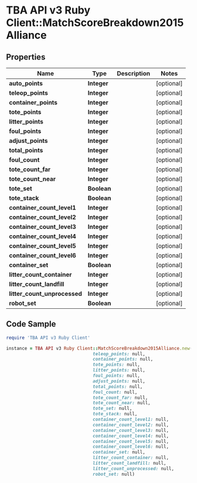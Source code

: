 # TBA API v3 Ruby Client::MatchScoreBreakdown2015Alliance

## Properties

Name | Type | Description | Notes
------------ | ------------- | ------------- | -------------
**auto_points** | **Integer** |  | [optional] 
**teleop_points** | **Integer** |  | [optional] 
**container_points** | **Integer** |  | [optional] 
**tote_points** | **Integer** |  | [optional] 
**litter_points** | **Integer** |  | [optional] 
**foul_points** | **Integer** |  | [optional] 
**adjust_points** | **Integer** |  | [optional] 
**total_points** | **Integer** |  | [optional] 
**foul_count** | **Integer** |  | [optional] 
**tote_count_far** | **Integer** |  | [optional] 
**tote_count_near** | **Integer** |  | [optional] 
**tote_set** | **Boolean** |  | [optional] 
**tote_stack** | **Boolean** |  | [optional] 
**container_count_level1** | **Integer** |  | [optional] 
**container_count_level2** | **Integer** |  | [optional] 
**container_count_level3** | **Integer** |  | [optional] 
**container_count_level4** | **Integer** |  | [optional] 
**container_count_level5** | **Integer** |  | [optional] 
**container_count_level6** | **Integer** |  | [optional] 
**container_set** | **Boolean** |  | [optional] 
**litter_count_container** | **Integer** |  | [optional] 
**litter_count_landfill** | **Integer** |  | [optional] 
**litter_count_unprocessed** | **Integer** |  | [optional] 
**robot_set** | **Boolean** |  | [optional] 

## Code Sample

```ruby
require 'TBA API v3 Ruby Client'

instance = TBA API v3 Ruby Client::MatchScoreBreakdown2015Alliance.new(auto_points: null,
                                 teleop_points: null,
                                 container_points: null,
                                 tote_points: null,
                                 litter_points: null,
                                 foul_points: null,
                                 adjust_points: null,
                                 total_points: null,
                                 foul_count: null,
                                 tote_count_far: null,
                                 tote_count_near: null,
                                 tote_set: null,
                                 tote_stack: null,
                                 container_count_level1: null,
                                 container_count_level2: null,
                                 container_count_level3: null,
                                 container_count_level4: null,
                                 container_count_level5: null,
                                 container_count_level6: null,
                                 container_set: null,
                                 litter_count_container: null,
                                 litter_count_landfill: null,
                                 litter_count_unprocessed: null,
                                 robot_set: null)
```



